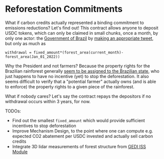 # Reforestation Commitments

What if carbon credits actually represented a binding commitment to emissions reductions?
Let's find out! This contract allows anyone to deposit USDC tokens, which can only be claimed in small chunks, once a month, by only one actor: the [Government of Brazil](https://twitter.com/govbrazil) by [making an appropriate tweet](https://opencontracts.io/#/open-contracts/pay-a-twitter), but only as much as
 ```
 withdrawal = fixed_amount*(forest_area(current_month)-forest_area(Jan_01_2022))
 ```
 
Why the President and not farmers? Because the property rights for the Brazilian rainforest generally [seem to be assigned to the Brazilian state](https://spectator.clingendael.org/en/publication/who-owns-brazilian-rainforest), who just happens to have no incentive (yet) to stop the deforestation. It also seems difficult to verify that a "potential farmer" actually owns (and is able to enforce) the property rights to a given piece of the rainforest.

What if nobody cares? Let's say the contract repays the depositors if no withdrawal occurs within 3 years, for now.

TODOs: 
- Find out the smallest `fixed_amount` which would provide sufficient incentives to stop deforestation
- Improve Mechanism Design, to the point where one can compute e.g. expected CO2 abatement per USDC invested and actually sell carbon credits
- Integrate 3D lidar measurements of forest structure from [GEDI ISS Module](https://en.wikipedia.org/wiki/Global_Ecosystem_Dynamics_Investigation)

